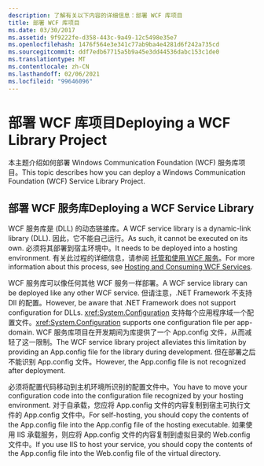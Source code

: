 ```yaml
---
description: 了解有关以下内容的详细信息：部署 WCF 库项目
title: 部署 WCF 库项目
ms.date: 03/30/2017
ms.assetid: 9f9222fe-d358-443c-9a49-12c5498e35e7
ms.openlocfilehash: 1476f564e3e341c77ab9ba4e4281d6f242a735cd
ms.sourcegitcommit: ddf7edb67715a5b9a45e3dd44536dabc153c1de0
ms.translationtype: MT
ms.contentlocale: zh-CN
ms.lasthandoff: 02/06/2021
ms.locfileid: "99646096"
---
```

# <a name="deploying-a-wcf-library-project"></a><span data-ttu-id="6c8a8-103">部署 WCF 库项目</span><span class="sxs-lookup"><span data-stu-id="6c8a8-103">Deploying a WCF Library Project</span></span>

<span data-ttu-id="6c8a8-104">本主题介绍如何部署 Windows Communication Foundation (WCF) 服务库项目。</span><span class="sxs-lookup"><span data-stu-id="6c8a8-104">This topic describes how you can deploy a Windows Communication Foundation (WCF) Service Library Project.</span></span>  
  
## <a name="deploying-a-wcf-service-library"></a><span data-ttu-id="6c8a8-105">部署 WCF 服务库</span><span class="sxs-lookup"><span data-stu-id="6c8a8-105">Deploying a WCF Service Library</span></span>  

 <span data-ttu-id="6c8a8-106">WCF 服务库是 (DLL) 的动态链接库。</span><span class="sxs-lookup"><span data-stu-id="6c8a8-106">A WCF service library is a dynamic-link library (DLL).</span></span> <span data-ttu-id="6c8a8-107">因此，它不能自己运行。</span><span class="sxs-lookup"><span data-stu-id="6c8a8-107">As such, it cannot be executed on its own.</span></span> <span data-ttu-id="6c8a8-108">必须将其部署到宿主环境中。</span><span class="sxs-lookup"><span data-stu-id="6c8a8-108">It needs to be deployed into a hosting environment.</span></span> <span data-ttu-id="6c8a8-109">有关此过程的详细信息，请参阅 [托管和使用 WCF 服务](/previous-versions/dotnet/articles/bb332338(v=msdn.10))。</span><span class="sxs-lookup"><span data-stu-id="6c8a8-109">For more information about this process, see [Hosting and Consuming WCF Services](/previous-versions/dotnet/articles/bb332338(v=msdn.10)).</span></span>  
  
 <span data-ttu-id="6c8a8-110">WCF 服务库可以像任何其他 WCF 服务一样部署。</span><span class="sxs-lookup"><span data-stu-id="6c8a8-110">A WCF service library can be deployed like any other WCF service.</span></span> <span data-ttu-id="6c8a8-111">但请注意，.NET Framework 不支持 Dll 的配置。</span><span class="sxs-lookup"><span data-stu-id="6c8a8-111">However, be aware that .NET Framework does not support configuration for DLLs.</span></span> <span data-ttu-id="6c8a8-112"><xref:System.Configuration> 支持每个应用程序域一个配置文件。</span><span class="sxs-lookup"><span data-stu-id="6c8a8-112"><xref:System.Configuration> supports one configuration file per app-domain.</span></span> <span data-ttu-id="6c8a8-113">WCF 服务库项目在开发期间为库提供了一个 App.config 文件，从而减轻了这一限制。</span><span class="sxs-lookup"><span data-stu-id="6c8a8-113">The WCF service library project alleviates this limitation by providing an App.config file for the library during development.</span></span> <span data-ttu-id="6c8a8-114">但在部署之后不能识别 App.config 文件。</span><span class="sxs-lookup"><span data-stu-id="6c8a8-114">However, the App.config file is not recognized after deployment.</span></span>  
  
 <span data-ttu-id="6c8a8-115">必须将配置代码移动到主机环境所识别的配置文件中。</span><span class="sxs-lookup"><span data-stu-id="6c8a8-115">You have to move your configuration code into the configuration file recognized by your hosting environment.</span></span> <span data-ttu-id="6c8a8-116">对于自承载，您应将 App.config 文件的内容复制到宿主可执行文件的 App.config 文件中。</span><span class="sxs-lookup"><span data-stu-id="6c8a8-116">For self-hosting, you should copy the contents of the App.config file into the App.config file of the hosting executable.</span></span> <span data-ttu-id="6c8a8-117">如果使用 IIS 承载服务，则应将 App.config 文件的内容复制到虚拟目录的 Web.config 文件中。</span><span class="sxs-lookup"><span data-stu-id="6c8a8-117">If you use IIS to host your service, you should copy the contents of the App.config file into the Web.config file of the virtual directory.</span></span>
